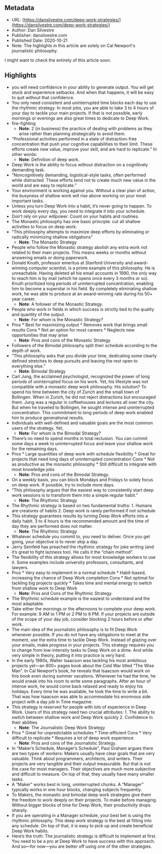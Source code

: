 ## Metadata
* URL: [https://dansilvestre.com/deep-work-strategies/](https://dansilvestre.com/deep-work-strategies/)
* Author: Dan Silvestre
* Publisher: dansilvestre.com
* Published Date: 2020-10-21
* Note: The highlights in this article are solely on Cal Newport's journalistic philosophy.

I might want to check the entirety of this article soon.


## Highlights
* you will need confidence in your ability to generate output. You will get stuck and experience setbacks. And when that happens, it will be easy to quit without that confidence.
* You only need consistent and uninterrupted time blocks each day to use the rhythmic strategy. In most jobs, you are able to take 3 to 4 hours of your day to tackle your main projects. If that is not possible, early mornings or evenings are also great times to dedicate to Deep Work.
* fire-fighting
  * **Note**: 2 (in business) the practice of dealing with problems as they arise rather than planning strategically to avoid them.
* “Professional activities performed in a state of distraction-free concentration that push your cognitive capabilities to their limit. These efforts create new value, improve your skill, and are hard to replicate.” In other words:
  * **Note**: Definition of deep work.
* Deep Work is the ability to focus without distraction on a cognitively demanding task.
* “Noncognitively demanding, logistical-style tasks, often performed while distracted. These efforts tend not to create much new value in the world and are easy to replicate.”
* Your environment is working against you. Without a clear plan of action, the busyness of shallow work will rise above working on your most important tasks.
* Unless you turn Deep Work into a habit, it’s never going to happen. To work deeply every day, you need to integrate it into your schedule.
* Don’t rely on your willpower. Count on your habits and routines.
* The Monastic philosophy has one basic principle: cut all shallow activities to focus on deep work.
* “This philosophy attempts to maximize deep efforts by eliminating or radically minimizing shallow obligations”
  * **Note**: The Monastic Strategy
* People who follow the Monastic strategy abolish any extra work not related to their main projects. This means weeks or months without answering emails or doing paperwork.
* Donald Knuth, professor emeritus at Stanford University and award-winning computer scientist, is a prime example of this philosophy. He is unreachable. Having deleted all his email accounts in 1990, the only way to reach him is by mail (which he opens once every 3 months or so). Knuth prioritized long periods of uninterrupted concentration, enabling him to become a superstar in his field. By completely eliminating shallow work, he was able to produce at an award-winning rate during his 50+ year career.
  * **Note**: A follower of the Monastic Strategy.
* People who work in fields in which success is strictly tied to the quality and quantity of the output.
  * **Note**: For whom is the Monastic Strategy?
* Pros * Best for maximizing output * Removes work that brings small results Cons * Not an option for most careers * Neglects new opportunities that may arise
  * **Note**: Pros and cons of the Monastic Strategy
* Followers of the Bimodal philosophy split their schedule according to the depth of work.
* “This philosophy asks that you divide your time, dedicating some clearly defined stretches to deep pursuits and leaving the rest open to everything else.”
  * **Note**: Bimodal Strategy
* Carl Jung, the acclaimed psychologist, recognized the power of long periods of uninterrupted focus on his work. Yet, his lifestyle was not compatible with a monastic deep work philosophy. His solution? To spend his time between the city of Zurich and the small town of Bollingen. When in Zurich, he did not reject distractions but encouraged them. Jung was a regular in coffeehouses and lectures all over the city. But when he traveled to Bollingen, he sought intense and uninterrupted concentration. This commitment to long periods of deep work enabled him to produce generational results.
* Individuals with well-defined and valuable goals are the most common users of the strategy. Yet,
  * **Note**: For whom is the Bimodal Strategy?
* There’s no need to spend months in total reclusion. You can commit some days a week to uninterrupted focus and leave your shallow work for the remaining days.
* Pros * Large quantities of deep work with schedule flexibility * Great for projects that need long days of uninterrupted concentration Cons * Not as productive as the monastic philosophy * Still difficult to integrate with most knowledge jobs
  * **Note**: Pros and cons of the Bimodal Strategy.
* On a weekly basis, you can block Mondays and Fridays to solely focus on deep work. If possible, try to include more days.
* “This philosophy argues that the easiest way to consistently start deep work sessions is to transform them into a simple regular habit.”
  * **Note**: The Rhythmic Strategy
* The Rhythmic strategy is based on two fundamental truths: 1. Humans are creatures of habits 2. Deep work is rarely performed if not schedule
* This strategy guarantees results by turning Deep Work efforts into a daily habit. 3 to 4 hours is the recommended amount and the time of day they are performed does not matter.
  * **Note**: The Rhythmic Strategy
* Whatever schedule you commit to, you need to deliver. Once you get going, your objective is to never skip a day.
* Jerry Seinfeld has preached the rhythmic strategy for joke writing (and it’s great to fight laziness too). He calls it the “chain method”.
* The flexibility of this strategy allows for most knowledge workers to use it. Some examples include university professors, consultants, and lawyers.
* Pros * Very easy to implement in a normal schedule * Habit-based, increasing the chance of Deep Work completion Cons * Not optimal for tackling big projects quickly * Takes time and mental energy to switch from shallow work to Deep Work
  * **Note**: Pros and Cons of the Rhythmic Strategy.
* The Rhythmic schedule example is the easiest to understand and the most adaptable.
* Take either the mornings or the afternoons to complete your deep work. For example: 9 AM to 1 PM or 2 PM to 6 PM. If your projects are outside of the scope of your day job, consider blocking 2 hours before or after work.
* The main idea of the journalistic philosophy is to fit Deep Work whenever possible. If you do not have any obligations to meet at the moment, use the extra time to tackle Deep Work. Instead of glazing over your emails, make progress in your projects. This strategy requires you to change from low-intensity tasks to Deep Work on a dime. And while very simple in theory, putting it into practice is very hard.
* In the early 1980s, Walter Isaacson was tackling his most ambitious projects yet—an 800+ pages book about the Cold War titled “The Wise Man”. In Cal Newport’s book, he reveals that Isaacson would work on this book even during summer vacations. Whenever he had the time, he would sneak into his room to write some paragraphs. After an hour of intense work, he would come back relaxed and ready to enjoy his holidays. Every time he was available, he took the time to write a bit. That was how Isaacson was able to accommodate his enormous side project with a day job in Time magazine.
* This strategy is reserved for people with lots of experience in Deep Work. Users of this strategy need two crucial attributes: 1. The ability to switch between shallow work and Deep Work quickly 2. Confidence in their abilities
  * **Note**: The Journalistic Deep Work Strategy
* Pros * Great for unpredictable schedules * Time-efficient Cons * Very difficult to replicate * Requires a lot of deep work experience
  * **Note**: Pros and cons of the Journalistic Strategy.
* In “Maker’s Schedule, Manager’s Schedule”, Paul Graham argues there are two types of workers: Makers usually have clear goals that are very valuable. Think about programmers, architects, and writers. Their projects are very tangible and their output measurable. But that is not the case for most managers. Their objectives are much more subjective and difficult to measure. On top of that, they usually have many smaller tasks.
* A “Maker” works best in long, uninterrupted chunks. A “Manager” typically works in one hour blocks, changing subjects frequently.
* To Makers, the monastic and bimodal deep work strategies give them the freedom to work deeply on their projects. To make before managing. Without bigger blocks of time for Deep Work, their productivity drops sharply.
* If you are operating in a Manager schedule, your best bet is using the rhythmic philosophy. This deep work strategy is the best at fitting into any schedule. On top of that, it is easy to pick up and create beneficial Deep Work habits.
* Here’s the truth: The journalistic strategy is difficult to implement at first. You need to be a pro at Deep Work to have success with this approach. And so—for now—you are better off using one of the other strategies.
